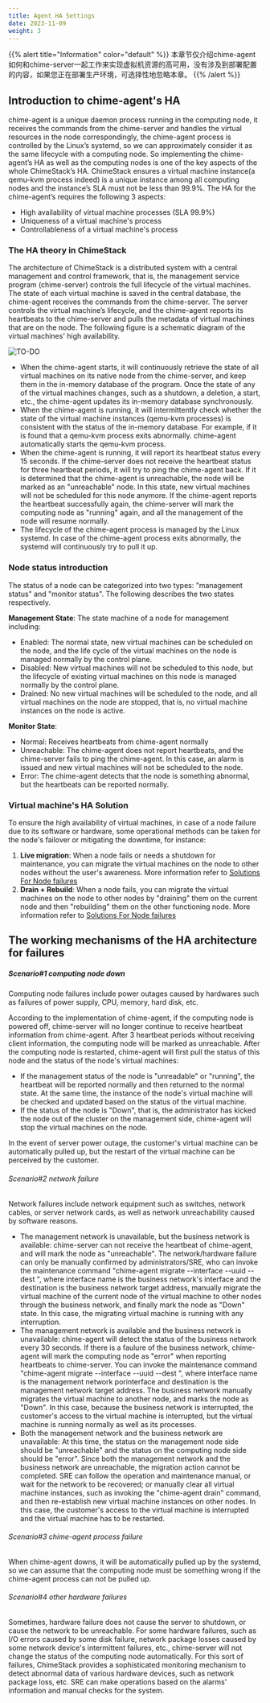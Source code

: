 ```yaml
---
title: Agent HA Settings
date: 2023-11-09
weight: 3
---
```


{{% alert title="Information" color="default" %}}
本章节仅介绍chime-agent如何和chime-server一起工作来实现虚拟机资源的高可用，没有涉及到部署配置的内容，如果您正在部署生产环境，可选择性地忽略本章。
{{% /alert %}}

## Introduction to chime-agent's HA 

chime-agent is a unique daemon process running in the computing node, it receives the commands from the chime-server and handles the virtual resources in the node correspondingly, the chime-agent process is controlled by the Linux’s systemd, so we can approximately consider it as the same lifecycle with a computing node. So implementing the chime-agent’s HA as well as the computing nodes is one of the key aspects of the whole ChimeStack’s HA.
ChimeStack ensures a virtual machine instance(a qemu-kvm process indeed) is a unique instance among all computing nodes and the instance’s SLA must not be less than 99.9%. The HA for the chime-agent’s requires the following 3 aspects:
- High availability of virtual machine processes (SLA 99.9%)
- Uniqueness of a virtual machine's process
- Controllableness of a virtual machine's process
  
### The HA theory in ChimeStack

The architecture of ChimeStack is a distributed system with a central management and control framework, that is, the management service program (chime-server) controls the full lifecycle of the virtual machines. The state of each virtual machine is saved in the central database,  the chime-agent receives the commands from the chime-server. The server controls the virtual machine’s lifecycle, and the chime-agent reports its heartbeats to the chime-server and pulls the metadata of virtual machines that are on the node. The following figure is a schematic diagram of the virtual machines' high availability.


![TO-DO](/images/chime-agent-ha.png)

- When the chime-agent starts, it will continuously retrieve the state of all virtual machines on its native node from the chime-server, and keep them in the in-memory database of the program. Once the state of any of the virtual machines changes, such as a shutdown, a deletion, a start, etc., the chime-agent updates its in-memory database synchronously.
- When the chime-agent is running, it will intermittently check whether the state of the virtual machine instances (qemu-kvm processes) is consistent with the status of the in-memory database. For example, if it is found that a qemu-kvm process exits abnormally. chime-agent automatically starts the qemu-kvm process.
- When the chime-agent is running, it will report its heartbeat status every 15 seconds. If the chime-server does not receive the heartbeat status for three heartbeat periods, it will try to ping the chime-agent back. If it is determined that the chime-agent is unreachable, the node will be marked as an "unreachable" node. In this state, new virtual machines will not be scheduled for this node anymore. If the chime-agent reports the heartbeat successfully again, the chime-server will mark the computing node as "running" again, and all the management of the node will resume normally.
- The lifecycle of the chime-agent process is managed by the Linux systemd. In case of the chime-agent process exits abnormally, the systemd will continuously try to pull it up.

### Node status introduction

The status of a node can be categorized into two types: "management status" and "monitor status". The following describes the two states respectively.

**Management State**: The state machine of a node for management including: 
- Enabled: The normal state, new virtual machines can be scheduled on the node, and the life cycle of the virtual machines on the node is managed normally by the control plane.
- Disabled: New virtual machines will not be scheduled to this node, but the lifecycle of existing virtual machines on this node is managed normally by the control plane.
- Drained: No new virtual machines will be scheduled to the node, and all virtual machines on the node are stopped, that is, no virtual machine instances on the node is active.

**Monitor State**: 
- Normal: Receives heartbeats from chime-agent normally 
- Unreachable: The chime-agent does not report heartbeats, and the chime-server fails to ping the chime-agent. In this case, an alarm is issued and new virtual machines will not be scheduled to the node.
- Error: The chime-agent detects that the node is something abnormal, but the heartbeats can be reported normally.

### Virtual machine's HA Solution

To ensure the high availability of virtual machines, in case of a node failure due to its software or hardware, some operational methods can be taken for the node's failover or mitigating the downtime, for instance:

1. **Live migration**: When a node fails or needs a shutdown for maintenance, you can migrate the virtual machines on the node to other nodes without the user's awareness. More information refer to [Solutions For Node failures](/en/docs/usage/failure)
2. **Drain + Rebuild**: When a node fails, you can migrate the virtual machines on the node to other nodes by "draining" them on the current node and then "rebuilding" them on the other functioning node. More information refer to [Solutions For Node failures](/en/docs/usage/failure)


## The working mechanisms of the HA architecture for failures

##### Scenario#1 computing node down

Computing node failures include power outages caused by hardwares such as failures of power supply, CPU, memory, hard disk, etc.

According to the implementation of chime-agent, if the computing node is powered off, chime-server will no longer continue to receive heartbeat information from chime-agent. After 3 heartbeat periods without receiving client information, the computing node will be marked as unreachable. After the computing node is restarted, chime-agent will first pull the status of this node and the status of the node's virtual machines:
- If the management status of the node is "unreadable" or "running", the heartbeat will be reported normally and then returned to the normal state. At the same time, the instance of the node's virtual machine will be checked and updated based on the status of the virtual machine.
- If the status of the node is "Down", that is, the administrator has kicked the node out of the cluster on the management side, chime-agent will stop the virtual machines on the node.

In the event of server power outage, the customer's virtual machine can be automatically pulled up, but the restart of the virtual machine can be perceived by the customer.

###### Scenario#2 network failure

Network failures include network equipment such as switches, network cables, or server network cards, as well as network unreachability caused by software reasons.

- The management network is unavailable, but the business network is available: chime-server can not receive the heartbeat of chime-agent, and will mark the node as "unreachable". The network/hardware failure can only be manually confirmed by administrators/SRE, who can invoke the maintenance command "chime-agent migrate --interface <interface name> --uuid <vm uuid> --dest <dest ip>", where interface name is the business network's interface and the destination is the business network target address, manually migrate the virtual machine of the current node of the virtual machine to other nodes through the business network, and finally mark the node as "Down" state. In this case, the migrating virtual machine is running with any interruption. 
- The management network is available and the business network is unavailable: chime-agent will detect the status of the business network every 30 seconds. If there is a faulure of the business network, chime-agent will mark the computing node as "error" when reporting heartbeats to chime-server. You can invoke the maintenance command "chime-agent migrate --interface <interface name> --uuid <vm uuid> --dest <dest ip>", where interface name is the management network porinterface and destination is the management network target address. The business network manually migrates the virtual machine to another node, and marks the node as "Down". In this case, because the business network is interrupted, the customer's access to the virtual machine is interrupted, but the virtual machine is running normally as well as its processes.
- Both the management network and the business network are unavailable: At this time, the status on the management node side should be "unreachable" and the status on the computing node side should be "error". Since both the management network and the business network are unreachable, the migration action cannot be completed. SRE can follow the operation and maintenance manual, or wait for the network to be recovered; or manually clear all virtual machine instances, such as invoking the "chime-agent drain" command, and then re-establish new virtual machine instances on other nodes. In this case, the customer's access to the virtual machine is interrupted and the virtual machine has to be restarted.
  
###### Scenario#3 chime-agent process failure

When chime-agent downs, it will be automatically pulled up by the systemd, so we can assume that the computing node must be something wrong if the chime-agent process can not be pulled up.

###### Scenario#4 other hardware failures

Sometimes, hardware failure does not cause the server to shutdown, or cause the network to be unreachable. For some hardware failures, such as I/O errors caused by some disk failure, network package losses caused by some network device's intermittent failures, etc., chime-server will not change the status of the computing node automatically. For this sort of failures, ChimeStack provides a sophisticated monitoring mechanism to detect abnormal data of various hardware devices, such as network package loss, etc. SRE can make operations based on the alarms' information and manual checks for the system. 